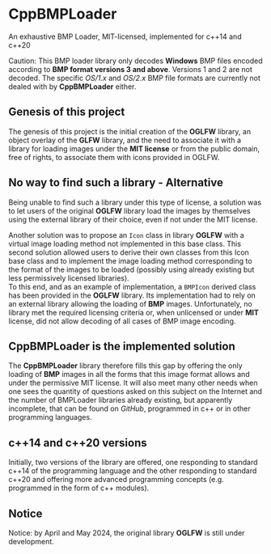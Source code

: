 # CppBMPLoader
An exhaustive BMP Loader, MIT-licensed, implemented for c++14 and c++20

Caution: This BMP loader library only decodes **Windows** BMP files encoded 
according to **BMP format versions 3 and above**. Versions 1 and 2 are not
decoded. The specific *OS/1.x* and *OS/2.x* BMP file formats are currently 
not dealed with by **CppBMPLoader** either.


## Genesis of this project
The genesis of this project is the initial creation of the **OGLFW** library, 
an object overlay of the **GLFW** library, and the need to associate it with 
a library for loading images under the **MIT license** or from the public 
domain, free of rights, to associate them with icons provided in OGLFW. 

## No way to find such a library - Alternative
Being unable to find such a library under this type of license, a solution was 
to let users of the original **OGLFW** library load the images by themselves 
using the external library of their choice, even if not under the MIT license.

Another solution was to propose an `Icon` class in library **OGLFW** with a 
virtual image loading method not implemented in this base class. This second 
solution allowed users to derive their own classes from this Icon base class 
and to implement the image loading method corresponding to the format of the 
images to be loaded (possibly using already existing but less permissively 
licensed libraries).  
To this end, and as an example of implementation, a `BMPIcon` derived class 
has been provided in the **OGLFW** library. Its implementation had to rely on 
an external library allowing the loading of **BMP** images. Unfortunately, 
no library met the required licensing criteria or, when unlicensed or under 
**MIT** license, did not allow decoding of all cases of BMP image encoding.

## CppBMPLoader is the implemented solution
The **CppBMPLoader** library therefore fills this gap by offering the only 
loading of **BMP** images in all the forms that this image format allows and 
under the permissive MIT license. It will also meet many other needs when one 
sees the quantity of questions asked on this subject on the Internet and the 
number of BMPLoader libraries already existing, but apparently incomplete, that 
can be found on *GitHub*, programmed in c++ or in other programming languages.

## c++14 and c++20 versions
Initially, two versions of the library are offered, one responding to standard 
c++14 of the programming language and the other responding to standard c++20 
and offering more advanced programming concepts (e.g. programmed in the form 
of c++ modules).

## Notice
Notice: by April and May 2024, the original library **OGLFW** is still under 
development.
